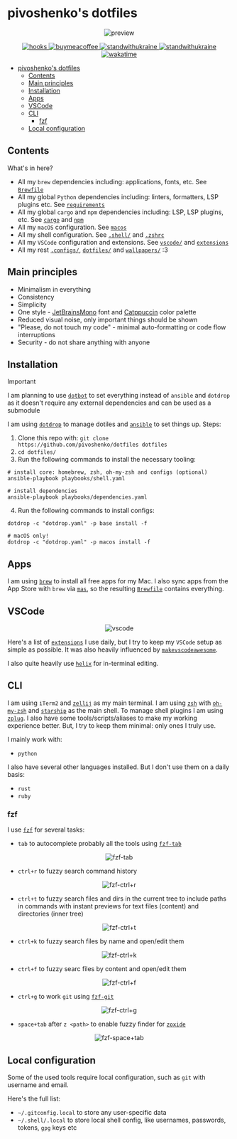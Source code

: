 # pivoshenko's dotfiles

<p align="center">
  <img alt="preview" src="https://raw.githubusercontent.com/pivoshenko/dotfiles/master/docs/assets/preview.png">
</p>

<p align="center">
    <a href="https://github.com/pivoshenko/dotfiles/blob/main/.pre-commit-config.yaml">
        <img alt="hooks" src="https://img.shields.io/badge/pre--commit-enabled-brightgreen?logo=pre-commit">
    </a>
    <a href="https://www.buymeacoffee.com/pivoshenko" target="_blank">
        <img alt="buymeacoffee" src="https://img.shields.io/badge/buy_me_-a_coffee-ff6964?logo=buymeacoffee">
    </a>
    <a href="https://stand-with-ukraine.pp.ua/">
        <img alt="standwithukraine" src="https://img.shields.io/badge/Support-Ukraine-FFD500?style=flat&labelColor=005BBB">
    </a>
    <a href="https://stand-with-ukraine.pp.ua">
        <img alt="standwithukraine" src="https://img.shields.io/badge/made_in-Ukraine-ffd700.svg?labelColor=0057b7">
    </a>
    <a href="https://wakatime.com/badge/user/9862508c-0a86-427a-929c-46186f2d191a/project/24b39197-a8f6-4f01-80d7-3b47449a9d04">
        <img alt="wakatime" src="https://wakatime.com/badge/user/9862508c-0a86-427a-929c-46186f2d191a/project/24b39197-a8f6-4f01-80d7-3b47449a9d04.svg">
    </a>
</p>

- [pivoshenko's dotfiles](#pivoshenkos-dotfiles)
  - [Contents](#contents)
  - [Main principles](#main-principles)
  - [Installation](#installation)
  - [Apps](#apps)
  - [VSCode](#vscode)
  - [CLI](#cli)
    - [fzf](#fzf)
  - [Local configuration](#local-configuration)


## Contents

What's in here?

- All my `brew` dependencies including: applications, fonts, etc. See [`Brewfile`]
- All my global `Python` dependencies including: linters, formatters, LSP plugins etc. See [`requirements`]
- All my global `cargo` and `npm` dependencies including: LSP, LSP plugins, etc. See [`cargo`] and [`npm`]
- All my `macOS` configuration. See [`macos`]
- All my shell configuration. See [`.shell/`] and [`.zshrc`]
- All my `VSCode` configuration and extensions. See [`vscode/`] and [`extensions`]
- All my rest [`.configs/`], [`dotfiles/`] and [`wallpapers/`] :3

## Main principles

- Minimalism in everything
- Consistency
- Simplicity
- One style - [JetBrainsMono] font and [Catppuccin] color palette
- Reduced visual noise, only important things should be shown
- "Please, do not touch my code" - minimal auto-formatting or code flow interruptions
- Security - do not share anything with anyone

## Installation

> [!IMPORTANT]
> I am planning to use [`dotbot`] to set everything instead of `ansible` and `dotdrop` as it doesn't require any external dependencies and can be used as a submodule

I am using [`dotdrop`] to manage dotiles and [`ansible`] to set things up. Steps:

1. Clone this repo with: `git clone https://github.com/pivoshenko/dotfiles dotfiles`
2. `cd dotfiles/`
3. Run the following commands to install the necessary tooling:

```shell
# install core: homebrew, zsh, oh-my-zsh and configs (optional)
ansible-playbook playbooks/shell.yaml

# install dependencies
ansible-playbook playbooks/dependencies.yaml
```
4. Run the following commands to install configs:

```shell
dotdrop -c "dotdrop.yaml" -p base install -f

# macOS only!
dotdrop -c "dotdrop.yaml" -p macos install -f
```

## Apps

I am using [`brew`] to install all free apps for my Mac.
I also sync apps from the App Store with `brew` via [`mas`], so the resulting [`Brewfile`] contains everything.

## VSCode

<p align="center">
  <img alt="vscode" src="https://raw.githubusercontent.com/pivoshenko/dotfiles/master/docs/assets/vscode.png">
</p>

Here's a list of [`extensions`] I use daily, but I try to keep my `VSCode` setup as simple as possible.
It was also heavily influenced by [`makevscodeawesome`].

I also quite heavily use [`helix`] for in-terminal editing.

## CLI

I am using `iTerm2` and [`zellij`] as my main terminal.
I am using [`zsh`] with [`oh-my-zsh`] and [`starship`] as the main shell. To manage shell plugins I am using [`zplug`].
I also have some tools/scripts/aliases to make my working experience better.
But, I try to keep them minimal: only ones I truly use.

I mainly work with:

- `python`

I also have several other languages installed. But I don't use them on a daily basis:

- `rust`
- `ruby`

### fzf

I use [`fzf`] for several tasks:

- `tab` to autocomplete probably all the tools using [`fzf-tab`]

<p align="center">
  <img alt="fzf-tab" src="https://raw.githubusercontent.com/pivoshenko/dotfiles/master/docs/assets/fzf_tab.png">
</p>

- `ctrl+r` to fuzzy search command history

<p align="center">
  <img alt="fzf-ctrl+r" src="https://raw.githubusercontent.com/pivoshenko/dotfiles/master/docs/assets/fzf_ctrl_r.png">
</p>

- `ctrl+t` to fuzzy search files and dirs in the current tree to include paths in commands with instant previews for text files (content) and directories (inner tree)

<p align="center">
  <img alt="fzf-ctrl+t" src="https://raw.githubusercontent.com/pivoshenko/dotfiles/master/docs/assets/fzf_ctrl_t.png">
</p>

- `ctrl+k` to fuzzy search files by name and open/edit them

<p align="center">
  <img alt="fzf-ctrl+k" src="https://raw.githubusercontent.com/pivoshenko/dotfiles/master/docs/assets/fzf_ctrl_k.png">
</p>

- `ctrl+f` to fuzzy searc files by content and open/edit them

<p align="center">
  <img alt="fzf-ctrl+f" src="https://raw.githubusercontent.com/pivoshenko/dotfiles/master/docs/assets/fzf_ctrl_f.png">
</p>

- `ctrl+g` to work `git` using [`fzf-git`]

<p align="center">
  <img alt="fzf-ctrl+g" src="https://raw.githubusercontent.com/pivoshenko/dotfiles/master/docs/assets/fzf_ctrl_g.png">
</p>

- `space+tab` after `z <path>` to enable fuzzy finder for [`zoxide`]

<p align="center">
  <img alt="fzf-space+tab" src="https://raw.githubusercontent.com/pivoshenko/dotfiles/master/docs/assets/fzf_space_tab.png">
</p>

## Local configuration

Some of the used tools require local configuration, such as `git` with username and email.

Here's the full list:

- `~/.gitconfig.local` to store any user-specific data
- `~/.shell/.local` to store local shell config, like usernames, passwords, tokens, `gpg` keys etc

[`Brewfile`]: https://github.com/pivoshenko/dotfiles/blob/main/dependencies/Brewfile
[`requirements`]: https://github.com/pivoshenko/dotfiles/blob/main/dependencies/requirements.txt
[`cargo`]: https://github.com/pivoshenko/dotfiles/blob/main/playbooks/dependencies.yaml#L17-L22
[`npm`]: https://github.com/pivoshenko/dotfiles/blob/main/playbooks/dependencies.yaml#L30-L51
[`macos`]: https://github.com/pivoshenko/dotfiles/blob/main/macos/settings.sh
[`.shell/`]: https://github.com/pivoshenko/dotfiles/tree/main/dotfiles/.shell
[`.zshrc`]: https://github.com/pivoshenko/dotfiles/tree/main/dotfiles/.zshrc
[`vscode/`]: https://github.com/pivoshenko/dotfiles/tree/main/dotfiles/vscode
[`extensions`]: https://github.com/pivoshenko/dotfiles/blob/main/dependencies/Brewfile#L229-L292
[extensions]: https://github.com/pivoshenko/dotfiles/blob/main/dependencies/Brewfile#L229-L292
[`.configs/`]: https://github.com/pivoshenko/dotfiles/tree/main/dotfiles/.config
[`dotfiles/`]: https://github.com/pivoshenko/dotfiles/tree/main/dotfiles
[JetBrainsMono]: https://www.jetbrains.com/lp/mono/
[Catppuccin]: https://github.com/catppuccin/catppuccin
[`dotdrop`]: https://github.com/deadc0de6/dotdrop
[`ansible`]: https://github.com/ansible/ansible
[`dotbot`]: https://github.com/anishathalye/dotbot
[`hyper.js`]: https://hyper.is
[`zsh`]: https://github.com/zsh-users/zsh
[`oh-my-zsh`]: https://github.com/robbyrussell/oh-my-zsh
[`starship`]: https://starship.rs
[`zplug`]: https://github.com/zplug/zplug
[`brew`]: https://brew.sh/
[`mas`]: https://formulae.brew.sh/formula/mas
[`docker`]: https://formulae.brew.sh/cask/docker
[`helix`]: https://helix-editor.com
[`wallpapers/`]: https://github.com/pivoshenko/dotfiles/blob/main/wallpapers
[`makevscodeawesome`]: https://makevscodeawesome.com
[`zellij`]: https://zellij.dev
[`fzf`]: https://github.com/junegunn/fzf
[`fzf-tab`]: https://github.com/Aloxaf/fzf-tab
[`fzf-git`]: https://github.com/junegunn/fzf-git.sh
[`zoxide`]: https://github.com/ajeetdsouza/zoxide
